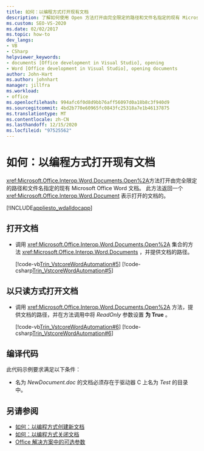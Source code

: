 ```yaml
---
title: 如何：以编程方式打开现有文档
description: 了解如何使用 Open 方法打开由完全限定的路径和文件名指定的现有 Microsoft Word 文档。
ms.custom: SEO-VS-2020
ms.date: 02/02/2017
ms.topic: how-to
dev_langs:
- VB
- CSharp
helpviewer_keywords:
- documents [Office development in Visual Studio], opening
- Word [Office development in Visual Studio], opening documents
author: John-Hart
ms.author: johnhart
manager: jillfra
ms.workload:
- office
ms.openlocfilehash: 994afc6f0d8d9bb76aff56097d0a18b8c3f940d9
ms.sourcegitcommit: 4bd2b770e60965fc0843fc25318a7e1b46137875
ms.translationtype: MT
ms.contentlocale: zh-CN
ms.lasthandoff: 12/15/2020
ms.locfileid: "97525562"
---
```

# <a name="how-to-programmatically-open-existing-documents"></a>如何：以编程方式打开现有文档
  <xref:Microsoft.Office.Interop.Word.Documents.Open%2A>方法打开由完全限定的路径和文件名指定的现有 Microsoft Office Word 文档。 此方法返回一个 <xref:Microsoft.Office.Interop.Word.Document> 表示打开的文档的。

 [!INCLUDE[appliesto_wdalldocapp](../vsto/includes/appliesto-wdalldocapp-md.md)]

## <a name="to-open-a-document"></a>打开文档

- 调用 <xref:Microsoft.Office.Interop.Word.Documents.Open%2A> 集合的方法 <xref:Microsoft.Office.Interop.Word.Documents> ，并提供文档的路径。

     [!code-vb[Trin_VstcoreWordAutomation#5](../vsto/codesnippet/VisualBasic/Trin_VstcoreWordAutomationVB/ThisDocument.vb#5)]
     [!code-csharp[Trin_VstcoreWordAutomation#5](../vsto/codesnippet/CSharp/Trin_VstcoreWordAutomationCS/ThisDocument.cs#5)]

## <a name="to-open-a-document-as-read-only"></a>以只读方式打开文档

- 调用 <xref:Microsoft.Office.Interop.Word.Documents.Open%2A> 方法，提供文档的路径，并在方法调用中将 *ReadOnly* 参数设置 **为 True** 。

     [!code-vb[Trin_VstcoreWordAutomation#6](../vsto/codesnippet/VisualBasic/Trin_VstcoreWordAutomationVB/ThisDocument.vb#6)]
     [!code-csharp[Trin_VstcoreWordAutomation#6](../vsto/codesnippet/CSharp/Trin_VstcoreWordAutomationCS/ThisDocument.cs#6)]

## <a name="compile-the-code"></a>编译代码
 此代码示例要求满足以下条件：

- 名为 *NewDocument.doc* 的文档必须存在于驱动器 C 上名为 *Test* 的目录中。

## <a name="see-also"></a>另请参阅
- [如何：以编程方式创建新文档](../vsto/how-to-programmatically-create-new-documents.md)
- [如何：以编程方式关闭文档](../vsto/how-to-programmatically-close-documents.md)
- [Office 解决方案中的可选参数](../vsto/optional-parameters-in-office-solutions.md)
